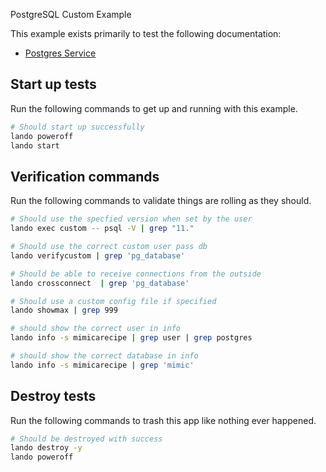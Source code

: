 PostgreSQL Custom Example

This example exists primarily to test the following documentation:

* [Postgres Service](https://docs.devwithlando.io/tutorials/postgres.html)

## Start up tests

Run the following commands to get up and running with this example.

```bash
# Should start up successfully
lando poweroff
lando start
```

## Verification commands

Run the following commands to validate things are rolling as they should.

```bash
# Should use the specfied version when set by the user
lando exec custom -- psql -V | grep "11."

# Should use the correct custom user pass db
lando verifycustom | grep 'pg_database'

# Should be able to receive connections from the outside
lando crossconnect  | grep 'pg_database'

# Should use a custom config file if specified
lando showmax | grep 999

# should show the correct user in info
lando info -s mimicarecipe | grep user | grep postgres

# should show the correct database in info
lando info -s mimicarecipe | grep 'mimic'
```

## Destroy tests

Run the following commands to trash this app like nothing ever happened.

```bash
# Should be destroyed with success
lando destroy -y
lando poweroff
```
